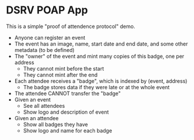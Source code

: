 # DSRV POAP App

This is a simple "proof of attendence protocol" demo.

* Anyone can register an event
* The event has an image, name, start date and end date, and some other metadata (to be defined)
* The "owner" of the event and mint many copies of this badge, one per address
  * They cannot mint before the start
  * They cannot mint after the end
* Each attendee receives a "badge", which is indexed by (event, address)
  * The badge stores data if they were late or at the whole event
* The attendee CANNOT transfer the "badge"
* Given an event
  * See all attendees
  * Show logo and description of event
* Given an attendee
  * Show all badges they have
  * Show logo and name for each badge
